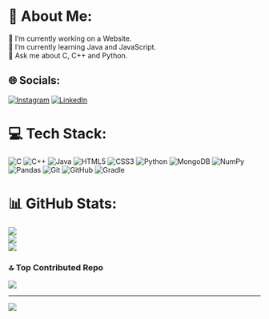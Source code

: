 # 💫 About Me:
🔭 I’m currently working on a Website.<br>🌱 I’m currently learning Java and JavaScript.<br>💬 Ask me about C, C++ and Python.


## 🌐 Socials:
[![Instagram](https://img.shields.io/badge/Instagram-%23E4405F.svg?logo=Instagram&logoColor=white)](https://instagram.com/@anshezhava) [![LinkedIn](https://img.shields.io/badge/LinkedIn-%230077B5.svg?logo=linkedin&logoColor=white)](https://linkedin.com/in/AnshEzhava) 

# 💻 Tech Stack:
![C](https://img.shields.io/badge/c-%2300599C.svg?style=for-the-badge&logo=c&logoColor=white) ![C++](https://img.shields.io/badge/c++-%2300599C.svg?style=for-the-badge&logo=c%2B%2B&logoColor=white) ![Java](https://img.shields.io/badge/java-%23ED8B00.svg?style=for-the-badge&logo=openjdk&logoColor=white) ![HTML5](https://img.shields.io/badge/html5-%23E34F26.svg?style=for-the-badge&logo=html5&logoColor=white) ![CSS3](https://img.shields.io/badge/css3-%231572B6.svg?style=for-the-badge&logo=css3&logoColor=white) ![Python](https://img.shields.io/badge/python-3670A0?style=for-the-badge&logo=python&logoColor=ffdd54) ![MongoDB](https://img.shields.io/badge/MongoDB-%234ea94b.svg?style=for-the-badge&logo=mongodb&logoColor=white) ![NumPy](https://img.shields.io/badge/numpy-%23013243.svg?style=for-the-badge&logo=numpy&logoColor=white) ![Pandas](https://img.shields.io/badge/pandas-%23150458.svg?style=for-the-badge&logo=pandas&logoColor=white) ![Git](https://img.shields.io/badge/git-%23F05033.svg?style=for-the-badge&logo=git&logoColor=white) ![GitHub](https://img.shields.io/badge/github-%23121011.svg?style=for-the-badge&logo=github&logoColor=white) ![Gradle](https://img.shields.io/badge/Gradle-02303A.svg?style=for-the-badge&logo=Gradle&logoColor=white)
# 📊 GitHub Stats:
![](https://github-readme-stats.vercel.app/api?username=AnshEzhava&theme=dark&hide_border=false&include_all_commits=false&count_private=false)<br/>
![](https://github-readme-streak-stats.herokuapp.com/?user=AnshEzhava&theme=dark&hide_border=false)<br/>
![](https://github-readme-stats.vercel.app/api/top-langs/?username=AnshEzhava&theme=dark&hide_border=false&include_all_commits=false&count_private=false&layout=compact)

### 🔝 Top Contributed Repo
![](https://github-contributor-stats.vercel.app/api?username=AnshEzhava&limit=5&theme=dark&combine_all_yearly_contributions=true)

---
[![](https://visitcount.itsvg.in/api?id=AnshEzhava&icon=0&color=0)](https://visitcount.itsvg.in)

<!-- Proudly created with GPRM ( https://gprm.itsvg.in ) -->
